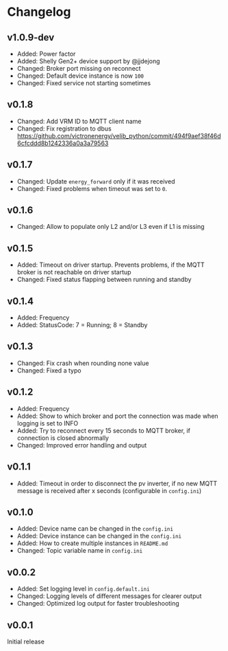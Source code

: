 # Changelog

## v1.0.9-dev
* Added: Power factor
* Added: Shelly Gen2+ device support by @jjdejong
* Changed: Broker port missing on reconnect
* Changed: Default device instance is now `100`
* Changed: Fixed service not starting sometimes

## v0.1.8
* Changed: Add VRM ID to MQTT client name
* Changed: Fix registration to dbus https://github.com/victronenergy/velib_python/commit/494f9aef38f46d6cfcddd8b1242336a0a3a79563

## v0.1.7
* Changed: Update `energy_forward` only if it was received
* Changed: Fixed problems when timeout was set to `0`.

## v0.1.6
* Changed: Allow to populate only L2 and/or L3 even if L1 is missing

## v0.1.5
* Added: Timeout on driver startup. Prevents problems, if the MQTT broker is not reachable on driver startup
* Changed: Fixed status flapping between running and standby

## v0.1.4
* Added: Frequency
* Added: StatusCode: 7 = Running; 8 = Standby

## v0.1.3
* Changed: Fix crash when rounding none value
* Changed: Fixed a typo

## v0.1.2
* Added: Frequency
* Added: Show to which broker and port the connection was made when logging is set to INFO
* Added: Try to reconnect every 15 seconds to MQTT broker, if connection is closed abnormally
* Changed: Improved error handling and output

## v0.1.1
* Added: Timeout in order to disconnect the pv inverter, if no new MQTT message is received after x seconds (configurable in `config.ini`)

## v0.1.0
* Added: Device name can be changed in the `config.ini`
* Added: Device instance can be changed in the `config.ini`
* Added: How to create multiple instances in `README.md`
* Changed: Topic variable name in `config.ini`

## v0.0.2
* Added: Set logging level in `config.default.ini`
* Changed: Logging levels of different messages for clearer output
* Changed: Optimized log output for faster troubleshooting

## v0.0.1
Initial release
